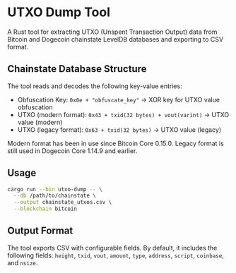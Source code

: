 # UTXO Dump Tool

A Rust tool for extracting UTXO (Unspent Transaction Output) data from Bitcoin and Dogecoin chainstate LevelDB databases and exporting to CSV format.

## Chainstate Database Structure

The tool reads and decodes the following key-value entries:
- Obfuscation Key: `0x0e + "obfuscate_key"` → XOR key for UTXO value obfuscation
- UTXO (modern format): `0x43 + txid(32 bytes) + vout(varint)` → UTXO value (modern)
- UTXO (legacy format): `0x63 + txid(32 bytes)` → UTXO value (legacy)

Modern format has been in use since Bitcoin Core 0.15.0. Legacy format is still used in Dogecoin Core 1.14.9 and earlier.

## Usage

```bash
cargo run --bin utxo-dump -- \
  --db /path/to/chainstate \
  --output chainstate_utxos.csv \
  --blockchain bitcoin
```

## Output Format

The tool exports CSV with configurable fields. By default, it includes the following fields: `height`, `txid`, `vout`, `amount`, `type`, `address`, `script`, `coinbase`, and `nsize`.